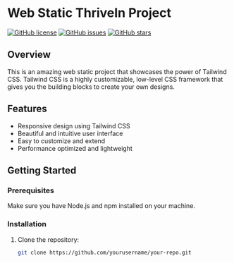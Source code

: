 # Web Static ThriveIn Project

[![GitHub license](https://img.shields.io/github/license/yourusername/your-repo)](https://github.com/yourusername/your-repo/blob/main/LICENSE)
[![GitHub issues](https://img.shields.io/github/issues/yourusername/your-repo)](https://github.com/yourusername/your-repo/issues)
[![GitHub stars](https://img.shields.io/github/stars/yourusername/your-repo)](https://github.com/yourusername/your-repo/stargazers)

## Overview

This is an amazing web static project that showcases the power of Tailwind CSS. Tailwind CSS is a highly customizable, low-level CSS framework that gives you the building blocks to create your own designs.

## Features

- Responsive design using Tailwind CSS
- Beautiful and intuitive user interface
- Easy to customize and extend
- Performance optimized and lightweight

## Getting Started

### Prerequisites

Make sure you have Node.js and npm installed on your machine.

### Installation

1. Clone the repository:

   ```bash
   git clone https://github.com/yourusername/your-repo.git
